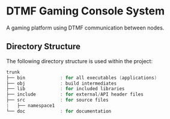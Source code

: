 # DTMF Gaming Console System
A gaming platform using DTMF communication between nodes.

## Directory Structure
The following directory structure is used within the project:

```cpp
trunk
├── bin             : for all executables (applications)
├── obj             : build intermediates
├── lib             : for included libraries
├── include         : for external/API header files
├── src             : for source files
|   ├── namespace1
└── doc             : for documentation
```
